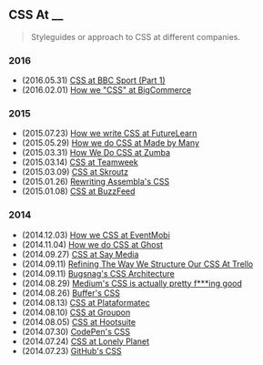 ## CSS At __

>Styleguides or approach to CSS at different companies.

### 2016

* (2016.05.31) [CSS at BBC Sport (Part 1)](https://medium.com/@shaunbent/css-at-bbc-sport-part-1-bab546184e66)
* (2016.02.01) [How we "CSS" at BigCommerce](http://www.bigeng.io/how-we-css-at-bigcommerce/)

### 2015

* (2015.07.23) [How we write CSS at FutureLearn](https://about.futurelearn.com/blog/how-we-write-css)
* (2015.05.29) [How we do CSS at Made by Many](http://madebymany.com/blog/how-we-do-css-at-made-by-many)
* (2015.03.31) [How We Do CSS at Zumba](http://tech.zumba.com/2015/03/31/how-we-do-css/)
* (2015.03.14) [CSS at Teamweek](http://blog.teamweek.com/2015/03/using-css-in-teamweek/)
* (2015.03.09) [CSS at Skroutz](http://engineering.skroutz.gr/blog/css-at-skroutz/)
* (2015.01.26) [Rewriting Assembla's CSS](http://www.colmtuite.com/rewriting-assemblas-css)
* (2015.01.08) [CSS at BuzzFeed](http://www.buzzfeed.com/erakor/i-am-all-about-that-sass)

### 2014

* (2014.12.03) [How we CSS at EventMobi](https://medium.com/@owdco/how-we-css-at-eventmobi-98a12961c264)
* (2014.11.04) [How we do CSS at Ghost](http://dev.ghost.org/css-at-ghost/)
* (2014.09.27) [CSS at Say Media](http://www.saydaily.com/2014/09/css-at-say-media)
* (2014.09.11) [Refining The Way We Structure Our CSS At Trello](http://blog.trello.com/refining-the-way-we-structure-our-css-at-trello/)
* (2014.09.11) [Bugsnag's CSS Architecture](https://bugsnag.com/blog/bugsnags-css-architecture)
* (2014.08.29) [Medium's CSS is actually pretty f\*\*\*ing good](https://medium.com/@fat/mediums-css-is-actually-pretty-fucking-good-b8e2a6c78b06)
* (2014.08.26) [Buffer's CSS](http://blog.brianlovin.com/buffers-css/)
* (2014.08.13) [CSS at Plataformatec](http://blog.plataformatec.com.br/2014/08/css-at-plataformatec/)
* (2014.08.10) [CSS at Groupon](http://mikeaparicio.com/2014/08/10/css-at-groupon/)
* (2014.08.05) [CSS at Hootsuite](http://code.hootsuite.com/css-at-hootsuite/)
* (2014.07.30) [CodePen's CSS](http://codepen.io/chriscoyier/blog/codepens-css)
* (2014.07.24) [CSS at Lonely Planet](http://ianfeather.co.uk/css-at-lonely-planet/)
* (2014.07.23) [GitHub's CSS](http://markdotto.com/2014/07/23/githubs-css/)
